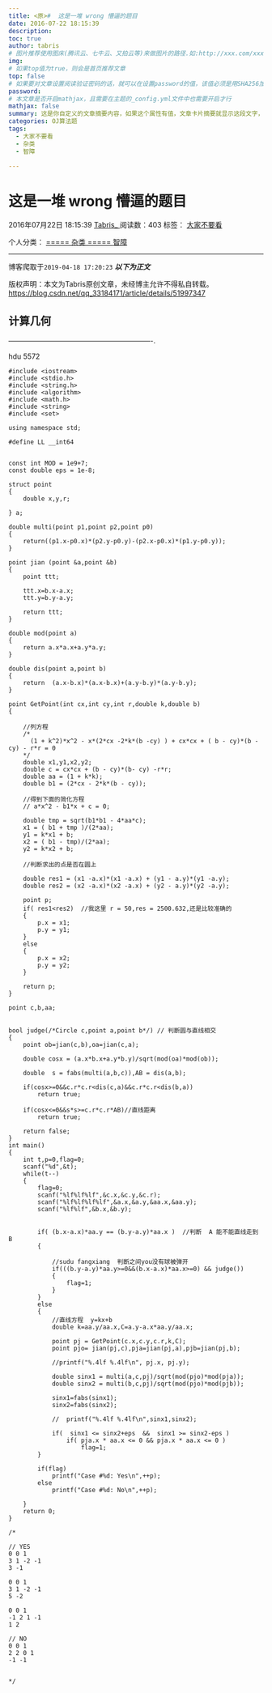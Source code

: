 ```yaml
---
title: <原>#  这是一堆 wrong 懵逼的题目
date: 2016-07-22 18:15:39
description:
toc: true
author: tabris
# 图片推荐使用图床(腾讯云、七牛云、又拍云等)来做图片的路径.如:http://xxx.com/xxx.jpg
img: 
# 如果top值为true，则会是首页推荐文章
top: false
# 如果要对文章设置阅读验证密码的话，就可以在设置password的值，该值必须是用SHA256加密后的密码，防止被他人识破
password: 
# 本文章是否开启mathjax，且需要在主题的_config.yml文件中也需要开启才行
mathjax: false
summary: 这是你自定义的文章摘要内容，如果这个属性有值，文章卡片摘要就显示这段文字，否则程序会自动截取文章的部分内容作为摘要
categories: OJ算法题
tags:
  - 大家不要看
  - 杂类
  - 智障

---
```





#  这是一堆 wrong 懵逼的题目

2016年07月22日 18:15:39  [ Tabris_ ](https://me.csdn.net/qq_33184171) 阅读数：403
标签：  [ 大家不要看 ](https://so.csdn.net/so/search/s.do?q=大家不要看&t=blog)

个人分类：  [ ===== 杂类 =====
](https://blog.csdn.net/qq_33184171/article/category/6362373) [ 智障
](https://blog.csdn.net/qq_33184171/article/category/6325432)


--- 
 博客爬取于`2019-04-18 17:20:23`
***以下为正文***

版权声明：本文为Tabris原创文章，未经博主允许不得私自转载。
https://blog.csdn.net/qq_33184171/article/details/51997347

##  计算几何

————————————————————-.

hdu 5572

    
    
    #include <iostream>
    #include <stdio.h>
    #include <string.h>
    #include <algorithm>
    #include <math.h>
    #include <string>
    #include <set>
    
    using namespace std;
    
    #define LL __int64
    
    
    const int MOD = 1e9+7;
    const double eps = 1e-8;
    
    struct point
    {
        double x,y,r;
    
    } a;
    
    double multi(point p1,point p2,point p0)
    {
        return((p1.x-p0.x)*(p2.y-p0.y)-(p2.x-p0.x)*(p1.y-p0.y));
    }
    
    point jian (point &a,point &b)
    {
        point ttt;
    
        ttt.x=b.x-a.x;
        ttt.y=b.y-a.y;
    
        return ttt;
    }
    
    double mod(point a)
    {
        return a.x*a.x+a.y*a.y;
    }
    
    double dis(point a,point b)
    {
        return  (a.x-b.x)*(a.x-b.x)+(a.y-b.y)*(a.y-b.y);
    }
    
    point GetPoint(int cx,int cy,int r,double k,double b)
    {
    
        //列方程
        /*
          (1 + k^2)*x^2 - x*(2*cx -2*k*(b -cy) ) + cx*cx + ( b - cy)*(b - cy) - r*r = 0
        */
        double x1,y1,x2,y2;
        double c = cx*cx + (b - cy)*(b- cy) -r*r;
        double aa = (1 + k*k);
        double b1 = (2*cx - 2*k*(b - cy));
    
        //得到下面的简化方程
        // a*x^2 - b1*x + c = 0;
    
        double tmp = sqrt(b1*b1 - 4*aa*c);
        x1 = ( b1 + tmp )/(2*aa);
        y1 = k*x1 + b;
        x2 = ( b1 - tmp)/(2*aa);
        y2 = k*x2 + b;
    
        //判断求出的点是否在圆上
    
        double res1 = (x1 -a.x)*(x1 -a.x) + (y1 - a.y)*(y1 -a.y);
        double res2 = (x2 -a.x)*(x2 -a.x) + (y2 - a.y)*(y2 -a.y);
    
        point p;
        if( res1<res2)  //我这里 r = 50,res = 2500.632,还是比较准确的
        {
            p.x = x1;
            p.y = y1;
        }
        else
        {
            p.x = x2;
            p.y = y2;
        }
    
        return p;
    }
    
    point c,b,aa;
    
    
    bool judge(/*Circle c,point a,point b*/) // 判断圆与直线相交
    {
        point ob=jian(c,b),oa=jian(c,a);
    
        double cosx = (a.x*b.x+a.y*b.y)/sqrt(mod(oa)*mod(ob));
    
        double  s = fabs(multi(a,b,c)),AB = dis(a,b);
    
        if(cosx>=0&&c.r*c.r<dis(c,a)&&c.r*c.r<dis(b,a))
            return true;
    
        if(cosx<=0&&s*s>=c.r*c.r*AB)//直线距离
            return true;
    
        return false;
    }
    int main()
    {
        int t,p=0,flag=0;
        scanf("%d",&t);
        while(t--)
        {
            flag=0;
            scanf("%lf%lf%lf",&c.x,&c.y,&c.r);
            scanf("%lf%lf%lf%lf",&a.x,&a.y,&aa.x,&aa.y);
            scanf("%lf%lf",&b.x,&b.y);
    
    
            if( (b.x-a.x)*aa.y == (b.y-a.y)*aa.x )  //判断  A 能不能直线走到 B
            {
    
                //sudu fangxiang  判断之间you没有球被弹开
                if(((b.y-a.y)*aa.y>=0&&(b.x-a.x)*aa.x>=0) && judge())
                {
                    flag=1;
                }
            }
            else
            {
                //直线方程  y=kx+b
                double k=aa.y/aa.x,C=a.y-a.x*aa.y/aa.x;
    
                point pj = GetPoint(c.x,c.y,c.r,k,C);
                point pjo= jian(pj,c),pja=jian(pj,a),pjb=jian(pj,b);
    
                //printf("%.4lf %.4lf\n", pj.x, pj.y);
    
                double sinx1 = multi(a,c,pj)/sqrt(mod(pjo)*mod(pja));
                double sinx2 = multi(b,c,pj)/sqrt(mod(pjo)*mod(pjb));
    
                sinx1=fabs(sinx1);
                sinx2=fabs(sinx2);
    
                //  printf("%.4lf %.4lf\n",sinx1,sinx2);
    
                if(  sinx1 <= sinx2+eps  &&  sinx1 >= sinx2-eps )
                    if( pja.x * aa.x <= 0 && pja.x * aa.x <= 0 )
                        flag=1;
            }
    
            if(flag)
                printf("Case #%d: Yes\n",++p);
            else
                printf("Case #%d: No\n",++p);
    
        }
        return 0;
    }
    
    /*
    
    // YES
    0 0 1
    3 1 -2 -1
    3 -1
    
    0 0 1
    3 1 -2 -1
    5 -2
    
    0 0 1
    -1 2 1 -1
    1 2
    
    // NO
    0 0 1
    2 2 0 1
    -1 -1
    
    
    */
    
    
    
    
    
    

